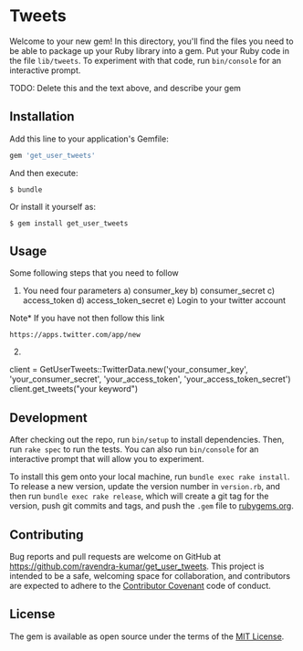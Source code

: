 # Tweets

Welcome to your new gem! In this directory, you'll find the files you need to be able to package up your Ruby library into a gem. Put your Ruby code in the file `lib/tweets`. To experiment with that code, run `bin/console` for an interactive prompt.

TODO: Delete this and the text above, and describe your gem

## Installation

Add this line to your application's Gemfile:

```ruby
gem 'get_user_tweets'
```

And then execute:

    $ bundle

Or install it yourself as:

    $ gem install get_user_tweets

## Usage

Some following steps that you need to follow

1) You need four parameters 
  a) consumer_key
  b) consumer_secret
  c) access_token
  d) access_token_secret
  e) Login to your twitter account

  Note* If you have not then follow this link

    https://apps.twitter.com/app/new

2) 

client = GetUserTweets::TwitterData.new('your_consumer_key', 'your_consumer_secret', 'your_access_token', 'your_access_token_secret')
client.get_tweets("your keyword")

## Development

After checking out the repo, run `bin/setup` to install dependencies. Then, run `rake spec` to run the tests. You can also run `bin/console` for an interactive prompt that will allow you to experiment.

To install this gem onto your local machine, run `bundle exec rake install`. To release a new version, update the version number in `version.rb`, and then run `bundle exec rake release`, which will create a git tag for the version, push git commits and tags, and push the `.gem` file to [rubygems.org](https://rubygems.org).

## Contributing

Bug reports and pull requests are welcome on GitHub at https://github.com/ravendra-kumar/get_user_tweets. This project is intended to be a safe, welcoming space for collaboration, and contributors are expected to adhere to the [Contributor Covenant](http://contributor-covenant.org) code of conduct.


## License

The gem is available as open source under the terms of the [MIT License](http://opensource.org/licenses/MIT).

